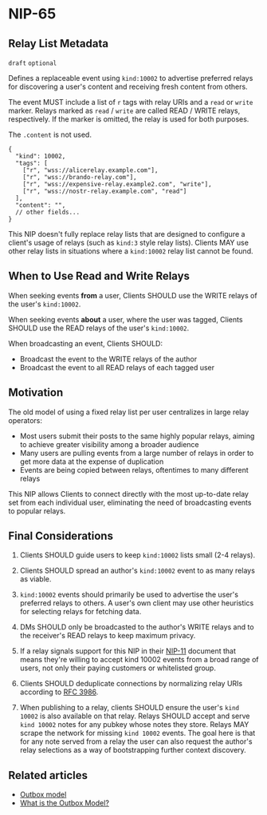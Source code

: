 NIP-65
======

Relay List Metadata
-------------------

`draft` `optional`

Defines a replaceable event using `kind:10002` to advertise preferred relays for discovering a user's content and receiving fresh content from others.

The event MUST include a list of `r` tags with relay URIs and a `read` or `write` marker. Relays marked as `read` / `write` are called READ / WRITE relays, respectively. If the marker is omitted, the relay is used for both purposes.

The `.content` is not used.

```jsonc
{
  "kind": 10002,
  "tags": [
    ["r", "wss://alicerelay.example.com"],
    ["r", "wss://brando-relay.com"],
    ["r", "wss://expensive-relay.example2.com", "write"],
    ["r", "wss://nostr-relay.example.com", "read"]
  ],
  "content": "",
  // other fields...
}
```

This NIP doesn't fully replace relay lists that are designed to configure a client's usage of relays (such as `kind:3` style relay lists). Clients MAY use other relay lists in situations where a `kind:10002` relay list cannot be found.

## When to Use Read and Write Relays

When seeking events **from** a user, Clients SHOULD use the WRITE relays of the user's `kind:10002`.

When seeking events **about** a user, where the user was tagged, Clients SHOULD use the READ relays of the user's `kind:10002`.

When broadcasting an event, Clients SHOULD:

- Broadcast the event to the WRITE relays of the author
- Broadcast the event to all READ relays of each tagged user

## Motivation

The old model of using a fixed relay list per user centralizes in large relay operators: 

  - Most users submit their posts to the same highly popular relays, aiming to achieve greater visibility among a broader audience
  - Many users are pulling events from a large number of relays in order to get more data at the expense of duplication
  - Events are being copied between relays, oftentimes to many different relays
  
This NIP allows Clients to connect directly with the most up-to-date relay set from each individual user, eliminating the need of broadcasting events to popular relays. 

## Final Considerations

1. Clients SHOULD guide users to keep `kind:10002` lists small (2-4 relays). 

2. Clients SHOULD spread an author's `kind:10002` event to as many relays as viable. 

3. `kind:10002` events should primarily be used to advertise the user's preferred relays to others. A user's own client may use other heuristics for selecting relays for fetching data.

4. DMs SHOULD only be broadcasted to the author's WRITE relays and to the receiver's READ relays to keep maximum privacy. 

5. If a relay signals support for this NIP in their [NIP-11](11.md) document that means they're willing to accept kind 10002 events from a broad range of users, not only their paying customers or whitelisted group.

6. Clients SHOULD deduplicate connections by normalizing relay URIs according to [RFC 3986](https://datatracker.ietf.org/doc/html/rfc3986#section-6).

7. When publishing to a relay, clients SHOULD ensure the user's `kind 10002` is also available on that relay. Relays SHOULD accept and serve `kind 10002` notes for any pubkey whose notes they store. Relays MAY scrape the network for missing `kind 10002` events. The goal here is that for any note served from a relay the user can also request the author's relay selections as a way of bootstrapping further context discovery.

## Related articles
- [Outbox model](https://mikedilger.com/gossip-model/)
- [What is the Outbox Model?](https://habla.news/u/hodlbod@coracle.social/8YjqXm4SKY-TauwjOfLXS)
